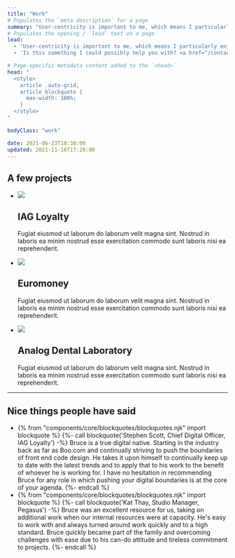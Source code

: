 ```yaml
---
title: "Work"
# Populates the `meta description` for a page
summary: "User-centricity is important to me, which means I particularly enjoy building web interfaces that are usable, accessible, performant, resilient and as future-friendly as possible."
# Populates the opening / `lead` text on a page
lead:
  - 'User-centricity is important to me, which means I particularly enjoy building web interfaces that are usable, accessible, performant, resilient and as future-friendly as possible.'
  - 'Is this something I could possibly help you with? <a href="/contact">Get in touch</a>.'

# Page-specific metadata content added to the `<head>`
head: "
  <style>
    article .auto-grid,
    article blockquote {
      max-width: 100%;
    }
  </style>
"

bodyClass: "work"

date: 2021-06-23T18:38:00
updated: 2021-11-16T17:28:00
---
```


## A few projects

<ul role="list" class="auto-grid no-list">
  <li>
    <img src="https://source.unsplash.com/1600x900/?nature,water">
    <h2>IAG Loyalty</h2>
    <p>Fugiat eiusmod ut laborum do laborum velit magna sint. Nostrud in laboris ea minim nostrud esse exercitation commodo sunt laboris nisi ea reprehenderit.</p>
  </li>
  <li>
    <img src="https://source.unsplash.com/1600x900/?nature,mountain">
    <h2>Euromoney</h2>
    <p>Fugiat eiusmod ut laborum do laborum velit magna sint. Nostrud in laboris ea minim nostrud esse exercitation commodo sunt laboris nisi ea reprehenderit.</p>
  </li>
  <li>
    <img src="https://source.unsplash.com/1600x900/?nature,tree">
    <h2>Analog Dental Laboratory</h2>
    <p>Fugiat eiusmod ut laborum do laborum velit magna sint. Nostrud in laboris ea minim nostrud esse exercitation commodo sunt laboris nisi ea reprehenderit.</p>
  </li>
</ul>

---

## Nice things people have said

<ul role="list" class="auto-grid no-list">
  <li>
{% from "components/core/blockquotes/blockquotes.njk" import blockquote %}
{%- call blockquote('Stephen Scott, Chief Digital Officer, IAG Loyalty') -%}
  Bruce is a true digital native. Starting in the industry back as far as Boo.com and continually striving to push the boundaries of front end code design. He takes it upon himself to continually keep up to date with the latest trends and to apply that to his work to the benefit of whoever he is working for. I have no hesitation in recommending Bruce for any role in which pushing your digital boundaries is at the core of your agenda.
{%- endcall %}
</li>
<li>
{% from "components/core/blockquotes/blockquotes.njk" import blockquote %}
{%- call blockquote('Kat Thay, Studio Manager, Pegasus') -%}
  Bruce was an excellent resource for us, taking on additional work when our internal resources were at capacity. He's easy to work with and always turned around work quickly and to a high standard. Bruce quickly became part of the family and overcoming challenges with ease due to his can-do attitude and tireless commitment to projects.
{%- endcall %}
</li>
</ul>

